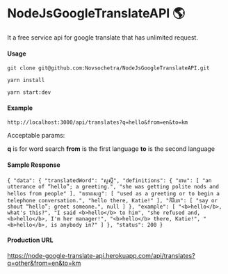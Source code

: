 # NodeJsGoogleTranslateAPI 🌎

It a free service api for google translate that has unlimited request.

#### Usage 
`git clone git@github.com:Novsochetra/NodeJsGoogleTranslateAPI.git`

`yarn install`

`yarn start:dev`

#### Example
`
http://localhost:3000/api/translates?q=hello&from=en&to=km
`

Acceptable params:

**q** is for word search
**from** is the first language
**to** is the second language 

#### Sample Response
`
{
    "data": {
        "translatedWord": "សួស្តី",
        "definitions": {
            "នាម": [
                "an utterance of “hello”; a greeting.",
                "she was getting polite nods and hellos from people"
            ],
            "ឧទានសព្ទ": [
                "used as a greeting or to begin a telephone conversation.",
                "hello there, Katie!"
            ],
            "កិរិយា": [
                "say or shout “hello”; greet someone.",
                null
            ]
        },
        "example": [
            "<b>hello</b>, what's this?",
            "I said <b>hello</b> to him",
            "she refused and, <b>hello</b>, I'm her manager!",
            "<b>hello</b> there, Katie!",
            "<b>hello</b>, is anybody in?"
        ]
    },
    "status": 200
}
`

#### Production URL


https://node-google-translate-api.herokuapp.com/api/translates?q=other&from=en&to=km
